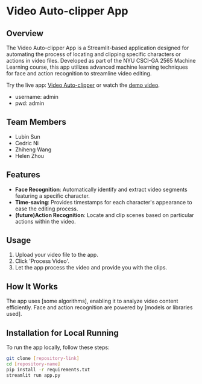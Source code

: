 # Video Auto-clipper App

## Overview
The Video Auto-clipper App is a Streamlit-based application designed for automating the process of locating and clipping specific characters or actions in video files. Developed as part of the NYU CSCI-GA 2565 Machine Learning course, this app utilizes advanced machine learning techniques for face and action recognition to streamline video editing.

Try the live app: [Video Auto-clipper](https://vedioautoclipper-n6jcncachknycsullwmsot.streamlit.app/) or watch the [demo video](https://youtu.be/hSCzFqr9dg0?si=HMgs1iJGpHbmq_Lz).
- username: admin
- pwd: admin

## Team Members
- Lubin Sun
- Cedric Ni
- Zhiheng Wang
- Helen Zhou

## Features
- **Face Recognition**: Automatically identify and extract video segments featuring a specific character.
- **Time-saving**: Provides timestamps for each character's appearance to ease the editing process.
- **(future)Action Recognition**: Locate and clip scenes based on particular actions within the video.

## Usage
1. Upload your video file to the app.
2. Click 'Process Video'.
3. Let the app process the video and provide you with the clips.

## How It Works
The app uses [some algorithms], enabling it to analyze video content efficiently. Face and action recognition are powered by [models or libraries used].

## Installation for Local Running
To run the app locally, follow these steps:

```bash
git clone [repository-link]
cd [repository-name]
pip install -r requirements.txt
streamlit run app.py
